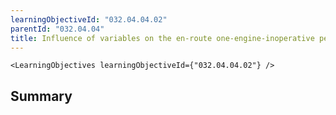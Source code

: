 ```yaml
---
learningObjectiveId: "032.04.04.02"
parentId: "032.04.04"
title: Influence of variables on the en-route one-engine-inoperative performance
---
```


```tsx eval
<LearningObjectives learningObjectiveId={"032.04.04.02"} />
```

## Summary
